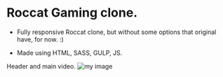 # Roccat Gaming clone.

- Fully responsive Roccat clone, but without some options that original have, for now. :)

- Made using HTML, SASS, GULP, JS.

Header and main video.
![my image](/img/scrnshots/scrnshot1.png?raw=true "Header area screenshot")
